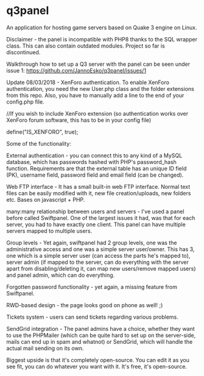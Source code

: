 # q3panel
An application for hosting game servers based on Quake 3 engine on Linux.

Disclaimer - the panel is incompatible with PHP8 thanks to the SQL wrapper class.
This can also contain outdated modules. Project so far is discontinued.

Walkthrough how to set up a Q3 server with the panel can be seen under issue 1: 
https://github.com/JannoEsko/q3panel/issues/1

Update 08/03/2018 - XenForo authentication.
To enable XenForo authentication, you need the new User.php class and the folder extensions from this repo. Also, you have to manually add a line to the end of your config.php file.


//If you wish to include XenForo extension (so authentication works over XenForo forum software, this has to be in your config file)

define("IS_XENFORO", true);


Some of the functionality:

External authentication - you can connect this to any kind of a MySQL database, which has passwords hashed with PHP's password_hash function. Requirements are that the external table has an unique ID field (PK), username field, password field and email field (can be changed).

Web FTP interface - It has a small built-in web FTP interface. Normal text files can be easily modified with it, new file creation/uploads, new folders etc. Bases on javascript + PHP.

many:many relationship between users and servers - I've used a panel before called Swiftpanel. One of the largest issues it had, was that for each server, you had to have exactly one client. This panel can have multiple servers mapped to multiple users.

Group levels - Yet again, swiftpanel had 2 group levels, one was the administrative access and one was a simple server user/owner. This has 3, one which is a simple server user (can access the parts he's mapped to), server admin (if mapped to the server, can do everything with the server apart from disabling/deleting it, can map new users/remove mapped users) and panel admin, which can do everything. 

Forgotten password functionality - yet again, a missing feature from Swiftpanel.

RWD-based design - the page looks good on phone as well! ;)

Tickets system - users can send tickets regarding various problems.

SendGrid integration - The panel admins have a choice, whether they want to use the PHPMailer (which can be quite hard to set up on the server-side, mails can end up in spam and whatnot) or SendGrid, which will handle the actual mail sending on its own.



Biggest upside is that it's completely open-source. You can edit it as you see fit, you can do whatever you want with it. It's free, it's open-source.
